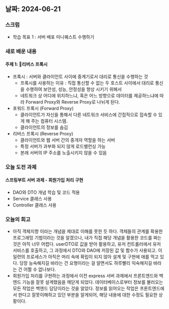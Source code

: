 ## 날짜: 2024-06-21

### 스크럼
- 학습 목표 1 : 서버 배포 미니퀘스트 수행하기

### 새로 배운 내용
#### 주제 1: 리버스 프록시
- 프록시 : 서버와 클라이언트 사이에 중계기로서 대리로 통신을 수행하는 것
  - 프록시를 사용하는 이유 : 직접 통신할 수 없는 두 호스트 사이에서 대리로 통신을 수행하여 보안성, 성능, 안정성을 향상 시키기 위해서
  - 네트워크 상 어디에 위치하느냐, 혹은 어느 방향으로 데이터를 제공하느냐에 따라 Forward Proxy와 Reverse Proxy로 나뉘게 된다.
- 포워드 프록시 (Forward Proxy)
  - 클라이언트가 자신을 통해서 다른 네트워크 서비스에 간접적으로 접속할 수 있게 해 주는 컴퓨터 시스템.
  - 클라이언트의 정보를 숨김
- 리버스 프록시 (Reverse Proxy)
  - 클라이언트와 웹 서버 간의 중개자 역할을 하는 서버
  - 특정 서버가 과부화 되지 않게 로드밸런싱 가능
  - 본래 서버의 IP 주소를 노출시키지 않을 수 있음
 
### 오늘 도전 과제
#### 스프링부트 서버 과제 - 회원가입 처리 구현
- DAO와 DTO 개념 학습 및 코드 적용
- Service 클래스 사용
- Controller 클래스 사용

### 오늘의 회고
- 아직 객체지향 이라는 개념을 제대로 이해를 못한 듯 하다. 객체들의 관계를 확용한 프로그래밍 기법이라는 것을 알겠으나, 내가 직접 해당 개념을 활용한 코드를 짜는 것은 아직 너무 어렵다.
  userDTO로 값을 받아 활용하고, 유저 컨트롤러에서 유저 서비스를 호출하고, 그 과정에서 DTO와 DAO에 저장된 값 및 함수가 사용되고.
  이 일련의 프로세스가 아직은 머리 속에 확립이 되지 않아 설계 및 구현에 애를 먹고 있다. 당장 능숙해지길 바라는 건 요행이라는 걸 알면서도 하루빨리 익숙해지길 바라는 건 어쩔 수 없나보다.
- 회원가입 처리를 구현하는 과정에서 이전 express 서버 과제에서 프론트엔드와 백엔드 기능을 잘못 설계했음을 깨닫게 되었다. 데이터베이스로부터 정보를 불러오는 모든 작업은 백엔드 담당이라는 것을 알았다. 정보를 읽어오는 작업은 프론트엔드에서 한다고 잘못이해하고 있던 부분을 알게되어, 해당 내용에 대한 수정도 필요한 상황이다.
